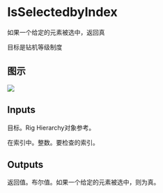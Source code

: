 # IsSelectedbyIndex

如果一个给定的元素被选中，返回真

目标是钻机等级制度

## 图示

![]($-20221218-21194461.png)

## Inputs

目标。Rig Hierarchy对象参考。

在索引中。整数。要检查的索引。  

## Outputs

返回值。布尔值。如果一个给定的元素被选中，则为真。
